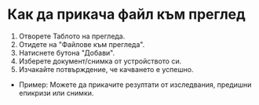 # Как да прикача файл към преглед

1. Отворете Таблото на прегледа.
1. Отидете на "Файлове към прегледа".
1. Натиснете бутона "Добави".
1. Изберете документ/снимка от устройството си.
1. Изчакайте потвърждение, че качването е успешно. 
  - Пример: Можете да прикачите резултати от изследвания, предишни епикризи или снимки.
